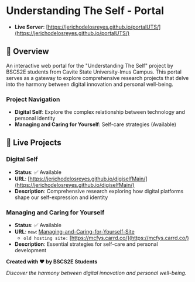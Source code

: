 # Understanding The Self - Portal
- **Live Server**: [https://jerichodelosreyes.github.io/portalUTS/](https://jerichodelosreyes.github.io/portalUTS/)
  
## 🌟 Overview

An interactive web portal for the "Understanding The Self" project by BSCS2E students from Cavite State University-Imus Campus. This portal serves as a gateway to explore comprehensive research projects that delve into the harmony between digital innovation and personal well-being.

### Project Navigation
- **Digital Self**: Explore the complex relationship between technology and personal identity
- **Managing and Caring for Yourself**: Self-care strategies (Available)

## 🎯 Live Projects

### Digital Self
- **Status**: ✅ Available
- **URL**: [https://jerichodelosreyes.github.io/digiselfMain/](https://jerichodelosreyes.github.io/digiselfMain/)
- **Description**: Comprehensive research exploring how digital platforms shape our self-expression and identity

### Managing and Caring for Yourself
- **Status**: ✅ Available
- **URL**: `new`: [Managing-and-Caring-for-Yourself-Site](https://cadlaxa.github.io/Managing-and-Caring-for-Yourself-Site/)
    - `old hosting site:` [https://mcfys.carrd.co/](https://mcfys.carrd.co/)
- **Description**: Essential strategies for self-care and personal development

**Created with ❤️ by BSCS2E Students**

*Discover the harmony between digital innovation and personal well-being.*

